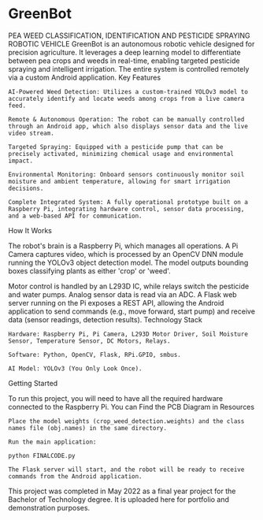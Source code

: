 # GreenBot
PEA WEED CLASSIFICATION, IDENTIFICATION AND PESTICIDE SPRAYING ROBOTIC VEHICLE
GreenBot is an autonomous robotic vehicle designed for precision agriculture. It leverages a deep learning model to differentiate between pea crops and weeds in real-time, enabling targeted pesticide spraying and intelligent irrigation. The entire system is controlled remotely via a custom Android application.
Key Features

    AI-Powered Weed Detection: Utilizes a custom-trained YOLOv3 model to accurately identify and locate weeds among crops from a live camera feed.

    Remote & Autonomous Operation: The robot can be manually controlled through an Android app, which also displays sensor data and the live video stream.

    Targeted Spraying: Equipped with a pesticide pump that can be precisely activated, minimizing chemical usage and environmental impact.

    Environmental Monitoring: Onboard sensors continuously monitor soil moisture and ambient temperature, allowing for smart irrigation decisions.

    Complete Integrated System: A fully operational prototype built on a Raspberry Pi, integrating hardware control, sensor data processing, and a web-based API for communication.

How It Works

The robot's brain is a Raspberry Pi, which manages all operations. A Pi Camera captures video, which is processed by an OpenCV DNN module running the YOLOv3 object detection model. The model outputs bounding boxes classifying plants as either 'crop' or 'weed'.

Motor control is handled by an L293D IC, while relays switch the pesticide and water pumps. Analog sensor data is read via an ADC. A Flask web server running on the Pi exposes a REST API, allowing the Android application to send commands (e.g., move forward, start pump) and receive data (sensor readings, detection results).
Technology Stack

    Hardware: Raspberry Pi, Pi Camera, L293D Motor Driver, Soil Moisture Sensor, Temperature Sensor, DC Motors, Relays.

    Software: Python, OpenCV, Flask, RPi.GPIO, smbus.

    AI Model: YOLOv3 (You Only Look Once).

Getting Started

To run this project, you will need to have all the required hardware connected to the Raspberry Pi. You can Find the PCB Diagram in Resources

    
    Place the model weights (crop_weed_detection.weights) and the class names file (obj.names) in the same directory.

    Run the main application:

    python FINALCODE.py

    The Flask server will start, and the robot will be ready to receive commands from the Android application.

This project was completed in May 2022 as a final year project for the Bachelor of Technology degree. It is uploaded here for portfolio and demonstration purposes.
